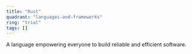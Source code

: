 ```yaml
---
title: "Rust"
quadrant: "languages-and-frameworks"
ring: "trial"
tags: []
---
```


A language empowering everyone to build reliable and efficient software.
